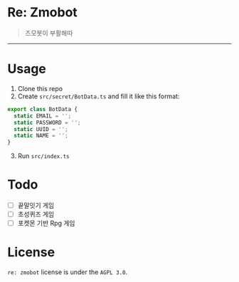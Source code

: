 # Re: Zmobot

> 즈모봇이 부활해따

-----

# Usage

1. Clone this repo
2. Create `src/secret/BotData.ts` and fill it like this format:

```ts
export class BotData {
  static EMAIL = '';
  static PASSWORD = '';
  static UUID = '';
  static NAME = '';
}
```

3. Run `src/index.ts`

# Todo

- [ ] 끝말잇기 게임
- [ ] 초성퀴즈 게임
- [ ] 포켓몬 기반 Rpg 게임

# License

`re: zmobot` license is under the `AGPL 3.0`.
